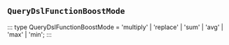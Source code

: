 ## `QueryDslFunctionBoostMode`
:::
type QueryDslFunctionBoostMode = 'multiply' | 'replace' | 'sum' | 'avg' | 'max' | 'min';
:::
